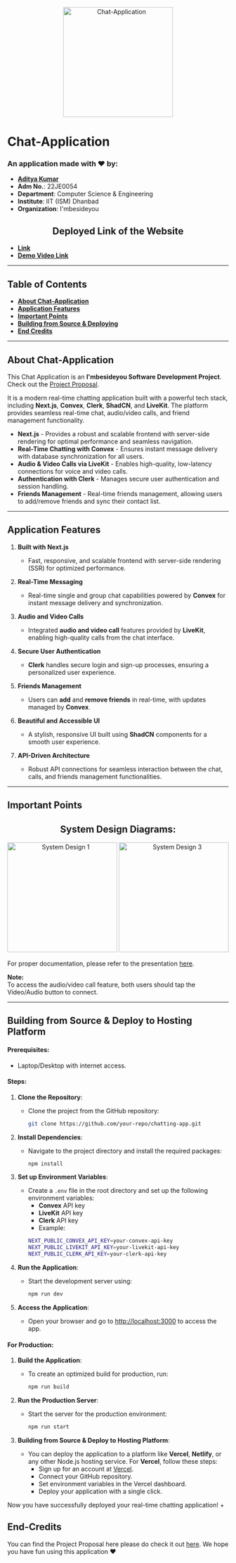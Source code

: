 <p align="center">
  <img alt="Chat-Application" src="https://drive.google.com/uc?export=view&id=1zErFJRQjIuCKZsra3h_G6IzzR2seFzwt" height="250px">
</p>

# Chat-Application

### An application made with ❤️ by:
- **[Aditya Kumar](https://github.com/ak79036)**
- **Adm No.**: 22JE0054  
- **Department**: Computer Science & Engineering
- **Institute**: IIT (ISM) Dhanbad  
- **Organization**: I'mbesideyou

<h2 align="center">Deployed Link of the Website</h2>

- **[Link](https://chat-application-aditiya.vercel.app)**
- **[Demo Video Link](https://drive.google.com/uc?export=view&id=1WAVjdyfqYYcyBKgpV5aiFXWscXz3d5Hg)**

---

## Table of Contents
- **[About Chat-Application](#about-chat-application)**
- **[Application Features](#application-features)**
- **[Important Points](#important-points)**
- **[Building from Source & Deploying](#building-from-source--deploying)**
- **[End Credits](#end-credits)**

---

## About Chat-Application

This Chat Application is an **I'mbesideyou Software Development Project**. Check out the [Project Proposal](https://drive.google.com/file/d/1ucovUTp1L8dsihDBzjQsdaEw1C1QizcQ/view?usp=sharing).

It is a modern real-time chatting application built with a powerful tech stack, including **Next.js**, **Convex**, **Clerk**, **ShadCN**, and **LiveKit**. The platform provides seamless real-time chat, audio/video calls, and friend management functionality.

- **Next.js** - Provides a robust and scalable frontend with server-side rendering for optimal performance and seamless navigation.
- **Real-Time Chatting with Convex** - Ensures instant message delivery with database synchronization for all users.
- **Audio & Video Calls via LiveKit** - Enables high-quality, low-latency connections for voice and video calls.
- **Authentication with Clerk** - Manages secure user authentication and session handling.
- **Friends Management** - Real-time friends management, allowing users to add/remove friends and sync their contact list.

---

## Application Features

1. **Built with Next.js**  
   - Fast, responsive, and scalable frontend with server-side rendering (SSR) for optimized performance.

2. **Real-Time Messaging**  
   - Real-time single and group chat capabilities powered by **Convex** for instant message delivery and synchronization.

3. **Audio and Video Calls**  
   - Integrated **audio and video call** features provided by **LiveKit**, enabling high-quality calls from the chat interface.

4. **Secure User Authentication**  
   - **Clerk** handles secure login and sign-up processes, ensuring a personalized user experience.

5. **Friends Management**  
   - Users can **add** and **remove friends** in real-time, with updates managed by **Convex**.

6. **Beautiful and Accessible UI**  
   - A stylish, responsive UI built using **ShadCN** components for a smooth user experience.

7. **API-Driven Architecture**  
   - Robust API connections for seamless interaction between the chat, calls, and friends management functionalities.

---

## Important Points

<h2 align="center">System Design Diagrams:</h2>

<p align="center">
  <img alt="System Design 1" src="https://drive.google.com/uc?export=view&id=1tlwmPvJpgRAsUw6Ktrl_-6HdVAaieNAn" height="250px">
  <img alt="System Design 3" src="https://drive.google.com/uc?export=view&id=1SzpNwcwxSnyyENiwqspoI11pvaC-cn-A" height="250px">
</p>

For proper documentation, please refer to the presentation [here](https://drive.google.com/file/d/1ucovUTp1L8dsihDBzjQsdaEw1C1QizcQ/view?usp=sharing).

**Note:**  
To access the audio/video call feature, both users should tap the Video/Audio button to connect.

---
## Building from Source & Deploy to Hosting Platform

#### Prerequisites:
* Laptop/Desktop with internet access.

#### Steps:

1. **Clone the Repository**:
   - Clone the project from the GitHub repository:
     ```bash
     git clone https://github.com/your-repo/chatting-app.git
     ```

2. **Install Dependencies**:
   - Navigate to the project directory and install the required packages:
     ```bash
     npm install
     ```

3. **Set up Environment Variables**:
   - Create a `.env` file in the root directory and set up the following environment variables:
     - **Convex** API key
     - **LiveKit** API key
     - **Clerk** API key
     - Example:
     ```bash
     NEXT_PUBLIC_CONVEX_API_KEY=your-convex-api-key
     NEXT_PUBLIC_LIVEKIT_API_KEY=your-livekit-api-key
     NEXT_PUBLIC_CLERK_API_KEY=your-clerk-api-key
     ```

4. **Run the Application**:
   - Start the development server using:
     ```bash
     npm run dev
     ```

5. **Access the Application**:
   - Open your browser and go to [http://localhost:3000](http://localhost:3000) to access the app.

#### For Production:

1. **Build the Application**:
   - To create an optimized build for production, run:
     ```bash
     npm run build
     ```

2. **Run the Production Server**:
   - Start the server for the production environment:
     ```bash
     npm run start
     ```

3. **Building from Source & Deploy to Hosting Platform**:
   - You can deploy the application to a platform like **Vercel**, **Netlify**, or any other Node.js hosting service. For **Vercel**, follow these steps:
     - Sign up for an account at [Vercel](https://vercel.com/).
     - Connect your GitHub repository.
     - Set environment variables in the Vercel dashboard.
     - Deploy your application with a single click.

Now you have successfully deployed your real-time chatting application!
+





## End-Credits
You can find the Project Proposal here please do check it out [here](https://drive.google.com/file/d/1ucovUTp1L8dsihDBzjQsdaEw1C1QizcQ/view?usp=sharing).
We hope you have fun using this application ❤️